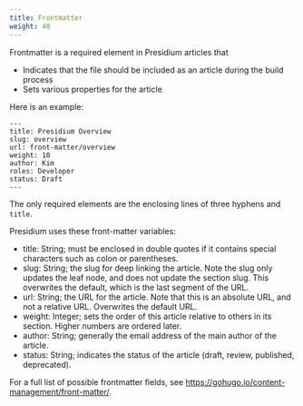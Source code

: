 ```yaml
---
title: Frontmatter
weight: 40
---
```

Frontmatter is a required element in Presidium articles that 
* Indicates that the file should be included as an article during the build process
* Sets various properties for the article

Here is an example:
```
---
title: Presidium Overview
slug: overview
url: front-matter/overview
weight: 10
author: Kim
roles: Developer
status: Draft
---
```
The only required elements are the enclosing lines of three hyphens and `title`.

Presidium uses these front-matter variables:
* title: String; must be enclosed in double quotes if it contains special characters such as colon or parentheses.
* slug: String; the slug for deep linking the article. Note the slug only updates the leaf node, and does not update the section slug. This overwrites the default, which is the last segment of the URL.
* url: String; the URL for the article. Note that this is an absolute URL, and not a relative URL. Overwrites the default URL.
* weight: Integer; sets the order of this article relative to others in its section. Higher numbers are ordered later.
* author: String; generally the email address of the main author of the article. 
* status: String; indicates the status of the article (draft, review, published, deprecated).

For a full list of possible frontmatter fields, see https://gohugo.io/content-management/front-matter/.